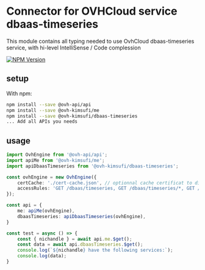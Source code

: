# Connector for OVHCloud service dbaas-timeseries

This module contains all typing needed to use OvhCloud dbaas-timeseries service, with hi-level IntelliSense / Code complession

[![NPM Version](https://img.shields.io/npm/v/@ovh-kimsufi/dbaas-timeseries.svg?style=flat)](https://www.npmjs.org/package/@ovh-kimsufi/dbaas-timeseries)

## setup

With npm:
````bash
npm install --save @ovh-api/api
npm install --save @ovh-kimsufi/me
npm install --save @ovh-kimsufi/dbaas-timeseries
... Add all APIs you needs
````

## usage

````typescript
import OvhEngine from '@ovh-api/api';
import apiMe from '@ovh-kimsufi/me';
import apiDbaasTimeseries from '@ovh-kimsufi/dbaas-timeseries';

const ovhEngine = new OvhEngine({ 
    certCache: './cert-cache.json', // optionnal cache certificat to disk
    accessRules: 'GET /dbaas/timeseries, GET /dbaas/timeseries/*, GET /me', // optionnal limit the requested privileges.
});

const api = {
    me: apiMe(ovhEngine),
    dbaasTimeseries: apiDbaasTimeseries(ovhEngine),
}

const test = async () => {
    const { nichandle } = await api.me.$get();
    const data = await api.dbaasTimeseries.$get();
    console.log(`${nichandle} have the following services:`);
    console.log(data);
}

````